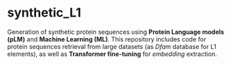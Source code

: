 # synthetic_L1
Generation of synthetic protein sequences using **Protein Language models (pLM)** and **Machine Learning (ML)**. This repository includes code for protein sequences retrieval from large datasets (as *Dfam* database for L1 elements), as well as **Transformer fine-tuning** for *embedding* extraction.
